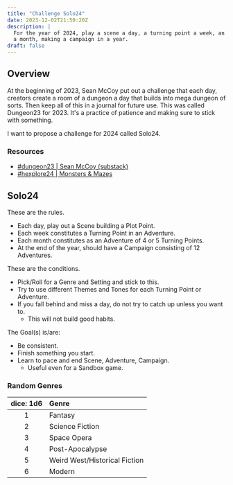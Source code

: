 ```yaml
---
title: "Challenge Solo24"
date: 2023-12-02T21:50:20Z
description: |
  For the year of 2024, play a scene a day, a turning point a week, an adventure
  a month, making a campaign in a year.
draft: false
---
```

## Overview

At the beginning of 2023, Sean McCoy put out a challenge that each day, creators
create a room of a dungeon a day that builds into mega dungeon of sorts. Then
keep all of this in a journal for future use. This was called Dungeon23 for
2023. It's a practice of patience and making sure to stick with something.

I want to propose a challenge for 2024 called Solo24.

### Resources

- [#dungeon23 | Sean McCoy (substack)](https://seanmccoy.substack.com/p/dungeon23)
- [#hexplore24 | Monsters & Mazes](https://monstersmazes.blogspot.com/2023/11/hexplore24.html)

## Solo24

These are the rules.

- Each day, play out a Scene building a Plot Point.
- Each week constitutes a Turning Point in an Adventure.
- Each month constitutes as an Adventure of 4 or 5 Turning Points.
- At the end of the year, should have a Campaign consisting of 12 Adventures.

These are the conditions.

- Pick/Roll for a Genre and Setting and stick to this.
- Try to use different Themes and Tones for each Turning Point or Adventure.
- If you fall behind and miss a day, do not try to catch up unless you want to.
	- This will not build good habits.

The Goal(s) is/are:

- Be consistent.
- Finish something you start.
- Learn to pace and end Scene, Adventure, Campaign.
	- Useful even for a Sandbox game.

### Random Genres

| dice: 1d6 | Genre                         |
|:---------:|:----------------------------- |
|     1     | Fantasy                       |
|     2     | Science Fiction               |
|     3     | Space Opera                   |
|     4     | Post-Apocalypse               |
|     5     | Weird West/Historical Fiction |
|     6     | Modern                        |

